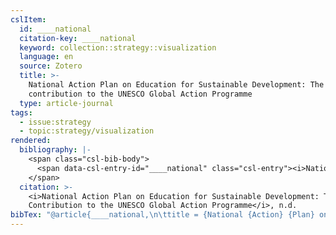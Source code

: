 ```yaml
---
cslItem:
  id: ____national
  citation-key: ____national
  keyword: collection::strategy::visualization
  language: en
  source: Zotero
  title: >-
    National Action Plan on Education for Sustainable Development: The German
    contribution to the UNESCO Global Action Programme
  type: article-journal
tags:
  - issue:strategy
  - topic:strategy/visualization
rendered:
  bibliography: |-
    <span class="csl-bib-body">
      <span data-csl-entry-id="____national" class="csl-entry"><i>National Action Plan on Education for Sustainable Development: The German contribution to the UNESCO Global Action Programme</i>. n.d..</span>
    </span>
  citation: >-
    <i>National Action Plan on Education for Sustainable Development: The German
    Contribution to the UNESCO Global Action Programme</i>, n.d.
bibTex: "@article{____national,\n\ttitle = {National {Action} {Plan} on {Education} for {Sustainable} {Development}: The {German} contribution to the {UNESCO} {Global} {Action} {Programme}},\n}\n\n"
---
```

